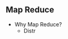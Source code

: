 ## Map Reduce
- Why Map Reduce?
	- Distr
<!--stackedit_data:
eyJoaXN0b3J5IjpbMjU1NDk2MjYzLDczMDk5ODExNl19
-->